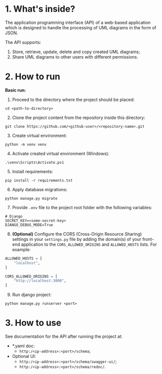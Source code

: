 # 1. What's inside?

The application programming interface (API) of a web-based application which is designed to handle the processing of UML diagrams in the form of JSON.

The API supports:
1. Store, retrieve, update, delete and copy created UML diagrams;
2. Share UML diagrams to other users with different permissions.

# 2. How to run

**Basic run:**
1. Proceed to the directory where the project should be placed:
```commandline
cd <path-to-directory>
```
2. Clone the project content from the repository inside this directory:
```commandline
git clone https://github.com/<github-user>/<repository-name>.git
```
3. Create virtual environment:
```commandline
python -m venv venv
```
4. Activate created virtual environment (Windows):
```commandline
.\venv\Scripts\Activate.ps1
```
5. Install requirements:
```commandline
pip install -r requirements.txt
```
6. Apply database migrations:
```commandline
python manage.py migrate
```
7. Provide `.env` file to the project root folder with the following variables:
```env
# Django
SECRET_KEY=<some-secret-key>
DJANGO_DEBUG_MODE=True
```
8. **(Optional)** Сonfigure the CORS (Cross-Origin Resource Sharing) settings in your `settings.py` file by adding the domain(s) of your front-end application to the `CORS_ALLOWED_ORIGINS` and `ALLOWED_HOSTS` lists.
For example:
```python
ALLOWED_HOSTS = [
    "localhost",
]

CORS_ALLOWED_ORIGINS = [
    "http://localhost:3000",
]
```
9. Run django project:
```commandline
python manage.py runserver <port>
```

# 3. How to use

See documentation for the API after running the project at:
- *.yaml doc:
  - `http:/<ip-address>:<port>/schema`;
- Optional UI:
  - `http:/<ip-address>:<port>/schema/swagger-ui/`;
  - `http:/<ip-address>:<port>/schema/redoc/`.
